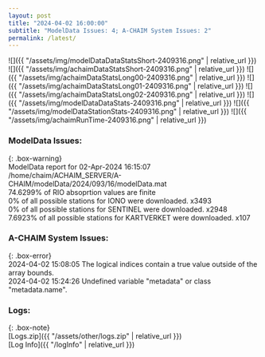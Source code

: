 ```yaml
---
layout: post
title: "2024-04-02 16:00:00"
subtitle: "ModelData Issues: 4; A-CHAIM System Issues: 2"
permalink: /latest/
---
```


![]({{ "/assets/img/modelDataDataStatsShort-2409316.png" | relative_url }})
![]({{ "/assets/img/achaimDataStatsShort-2409316.png" | relative_url }})
![]({{ "/assets/img/achaimDataStatsLong00-2409316.png" | relative_url }})
![]({{ "/assets/img/achaimDataStatsLong01-2409316.png" | relative_url }})
![]({{ "/assets/img/achaimDataStatsLong02-2409316.png" | relative_url }})
![]({{ "/assets/img/modelDataDataStats-2409316.png" | relative_url }})
![]({{ "/assets/img/modelDataStationStats-2409316.png" | relative_url }})
![]({{ "/assets/img/achaimRunTime-2409316.png" | relative_url }})


### ModelData Issues:  
  
{: .box-warning}  
 ModelData report for 02-Apr-2024 16:15:07   
 /home/chaim/ACHAIM_SERVER/A-CHAIM/modelData/2024/093/16/modelData.mat   
 74.6299% of RIO absoprtion values are finite   
 0% of all possible stations for IONO were downloaded. x3493   
 0% of all possible stations for SENTINEL were downloaded. x2948   
 7.6923% of all possible stations for KARTVERKET were downloaded. x107   
  
### A-CHAIM System Issues:  
  
{: .box-error}  
2024-04-02 15:08:05 The logical indices contain a true value outside of the array bounds.  
2024-04-02 15:24:26 Undefined variable "metadata" or class "metadata.name".  

### Logs:  
  
{: .box-note}  
[Logs.zip]({{ "/assets/other/logs.zip" | relative_url }})  
[Log Info]({{ "/logInfo" | relative_url }})  
